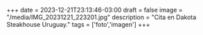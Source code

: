 +++
date = 2023-12-21T23:13:46-03:00
draft = false
image = "/media/IMG_20231221_223201.jpg"
description = "Cita en Dakota Steakhouse Uruguay."
tags = ['foto','imagen']
+++
